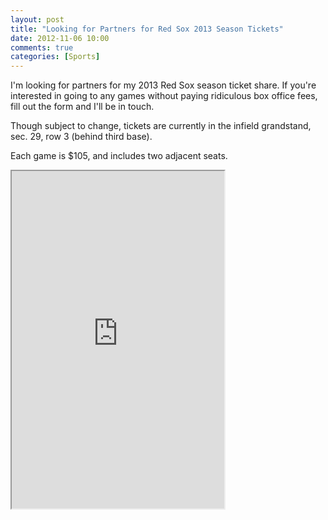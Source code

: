 ```yaml
---
layout: post
title: "Looking for Partners for Red Sox 2013 Season Tickets"
date: 2012-11-06 10:00
comments: true
categories: [Sports]
---
```


I'm looking for partners for my 2013 Red Sox season ticket share. If you're interested in going to any games without paying ridiculous box office fees, fill out the form and I'll be in touch.<!--more-->

Though subject to change, tickets are currently in the infield grandstand, sec. 29, row 3 (behind third base).

Each game is $105, and includes two adjacent seats.

<iframe src="https://docs.google.com/a/freerobby.com/spreadsheet/embeddedform?formkey=dG1oVDZNUm5GX3JidTQ4aEJGVVhXLXc6MQ" width="340" height="540"></iframe>
